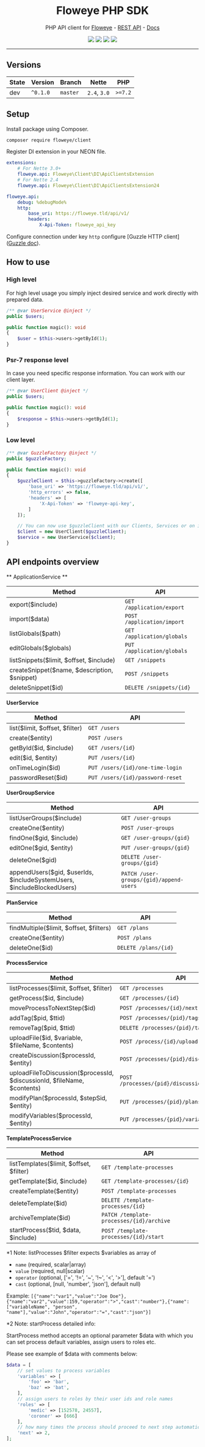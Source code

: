 <h1 align="center">Floweye PHP SDK</h1>

<p align="center">PHP API client for <a href="https://floweye.app">Floweye</a> - <a href="https://api.floweye.app">REST API</a> - <a href="https://docs.floweye.app">Docs</a></p>

<p align=center>
  <a href="https://github.com/flowsource/floweye-client/actions"><img src="https://badgen.net/github/status/flowsource/floweye-client/"></a>
  <a href="https://coveralls.io/r/flowsource/floweye-client"><img src="https://badgen.net/coveralls/c/github/flowsource/floweye-client/"></a>
  <a href="https://packagist.org/packages/floweye/client"><img src="https://badgen.net/packagist/dm/floweye/client"></a>
  <a href="https://packagist.org/packages/floweye/client"><img src="https://badgen.net/packagist/v/floweye/client"></a>
<p>

-----


## Versions

| State  | Version      | Branch   | Nette        | PHP     |
|--------|--------------|----------|--------------|---------|
| dev    | `^0.1.0`     | `master` | `2.4`, `3.0` | `>=7.2` |


## Setup

Install package using Composer.

```bash
composer require floweye/client
```

Register DI extension in your NEON file.

```yaml
extensions:
    # For Nette 3.0+
    floweye.api: Floweye\Client\DI\ApiClientsExtension
    # For Nette 2.4
    floweye.api: Floweye\Client\DI\ApiClientsExtension24

floweye.api:
    debug: %debugMode%
    http:
        base_uri: https://floweye.tld/api/v1/
        headers:
            X-Api-Token: floweye_api_key
```

Configure connection under key `http` configure [Guzzle HTTP client]([Guzzle doc](https://guzzle.readthedocs.io/en/latest/quickstart.html)).


## How to use

### High level

For high level usage you simply inject desired service and work directly with prepared data.

```php
/** @var UserService @inject */
public $users;

public function magic(): void
{
    $user = $this->users->getById(1);
}
```


### Psr-7 response level

In case you need specific response information. You can work with our client layer.

```php
/** @var UserClient @inject */
public $users;

public function magic(): void
{
    $response = $this->users->getById(1);
}
```


### Low level

```php
/** @var GuzzleFactory @inject */
public $guzzleFactory;

public function magic(): void
{
    $guzzleClient = $this->guzzleFactory->create([
        'base_uri' => 'https://floweye.tld/api/v1/',
        'http_errors' => false,
        'headers' => [
            'X-Api-Token' => 'floweye-api-key',
        ]
    ]);

    // You can now use $guzzleClient with our Clients, Services or on its own
    $client = new UserClient($guzzleClient);
    $service = new UserService($client);
}
```


## API endpoints overview

** ApplicationService **

| Method                                       | API                             |
| -------------------------------------------- | ------------------------------- |
| export($include)                             | `GET /application/export`       |
| import($data)                                | `POST /application/import`      |
| listGlobals($path)                           | `GET /application/globals`      |
| editGlobals($globals)                        | `PUT /application/globals`      |
| listSnippets($limit, $offset, $include)      | `GET /snippets`                 |
| createSnippet($name, $description, $snippet) | `POST /snippets`                |
| deleteSnippet($id)                           | `DELETE /snippets/{id}`         |


**UserService**

| Method                              | API                              |
| ----------------------------------- | -------------------------------- |
| list($limit, $offset, $filter)      | `GET /users`                     |
| create($entity)                     | `POST /users`                    |
| getById($id, $include)              | `GET /users/{id}`                |
| edit($id, $entity)                  | `PUT /users/{id}`                |
| onTimeLogin($id)                    | `PUT /users/{id}/one-time-login` |
| passwordReset($id)                  | `PUT /users/{id}/password-reset` |


**UserGroupService**

| Method                                                                 | API                                      |
| ---------------------------------------------------------------------- | ---------------------------------------- |
| listUserGroups($include)                                               | `GET /user-groups`                       |
| createOne($entity)                                                     | `POST /user-groups`                      |
| findOne($gid, $include)                                                | `GET /user-groups/{gid}`                 |
| editOne($gid, $entity)                                                 | `PUT /user-groups/{gid}`                 |
| deleteOne($gid)                                                        | `DELETE /user-groups/{gid}`              |
| appendUsers($gid, $userIds, $includeSystemUsers, $includeBlockedUsers) | `PATCH /user-groups/{gid}/append-users`  |


**PlanService**

| Method                                  | API                    |
| --------------------------------------- | ---------------------- |
| findMultiple($limit, $offset, $filters) | `GET /plans`           |
| createOne($entity)                      | `POST /plans`          |
| deleteOne($id)                          | `DELETE /plans/{id}`   |


**ProcessService**

| Method                                                                   | API                                              |
| ------------------------------------------------------------------------ | ------------------------------------------------ |
| listProcesses($limit, $offset, $filter)                                  | `GET /processes`                                 |
| getProcess($id, $include)                                                | `GET /processes/{id}`                            |
| moveProcessToNextStep($id)                                               | `POST /processes/{id}/next`                      |
| addTag($pid, $ttid)                                                      | `POST /processes/{pid}/tags/{ttid}`              |
| removeTag($pid, $ttid)                                                   | `DELETE /processes/{pid}/tags/{ttid}`            |
| uploadFile($id, $variable, $fileName, $contents)                         | `POST /process/{id}/upload`                      |
| createDiscussion($processId, $entity)                                    | `POST /processes/{pid}/discussion`               |
| uploadFileToDiscussion($processId, $discussionId, $fileName, $contents)  | `POST /processes/{pid}/discussion/{id}/upload`   |
| modifyPlan($processId, $stepSid, $entity)                                | `PUT /processes/{pid}/plans/{sid}`               |
| modifyVariables($processId, $entity)                                     | `PUT /processes/{pid}/variables`                 |


**TemplateProcessService**

| Method                                      | API                                              |
| ------------------------------------------- | ------------------------------------------------ |
| listTemplates($limit, $offset, $filter)     | `GET /template-processes`                        |
| getTemplate($id, $include)                  | `GET /template-processes/{id}`                   |
| createTemplate($entity)                     | `POST /template-processes`                       |
| deleteTemplate($id)                         | `DELETE /template-processes/{id}`                |
| archiveTemplate($id)                        | `PATCH /template-processes/{id}/archive`         |
| startProcess($tid, $data, $include)         | `POST /template-processes/{id}/start`            |

*1 Note: listProcesses $filter expects $variables as array of

- `name` (required, scalar|array)
- `value` (required, null|scalar)
- `operator` (optional, ['=', '!=', '~', '!~', '<', '>'], default '=')
- `cast` (optional, [null, 'number', 'json'], default null)

Example: `[{"name":"var1","value":"Joe Doe"},{"name":"var2","value":159,"operator":">","cast":"number"},{"name":["variableName", "person", "name"],"value":"John","operator":"=","cast":"json"}]`

*2 Note: startProcess detailed info:

StartProcess method accepts an optional parameter $data with which you can set process default variables, assign users to roles etc.

Please see example of $data with comments below:

```php
$data = [
    // set values to process variables
    'variables' => [
        'foo' => 'bar',
        'baz' => 'bat',
    ],
    // assign users to roles by their user ids and role names
    'roles' => [
        'medic' => [152578, 24557],
        'coroner' => [666]
    ],
    // how many times the process should proceed to next step automatically
    'next' => 2,
];
```
